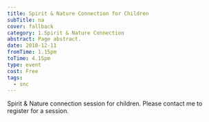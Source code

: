 ```yaml
---
title: Spirit & Nature Connection for Children
subTitle: na
cover: fallback
category: 1.Spirit & Nature Connection
abstract: Page abstract.
date: 2018-12-11
fromTime: 1.15pm
toTime: 4.15pm
type: event
cost: Free
tags:
  - snc
---
```


Spirit & Nature connection session for children. Please contact me to register for a session.


